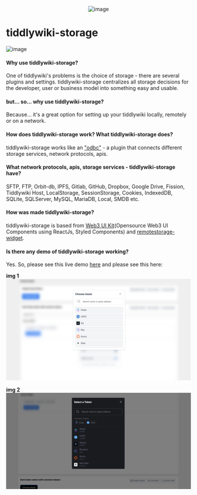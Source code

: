 <p align="center">
 <img src="https://user-images.githubusercontent.com/123137817/213959049-8438046f-e946-4d49-ba9d-c9b5eb8376ad.png" alt="image">
</p>

# tiddlywiki-storage
![image](https://user-images.githubusercontent.com/123137817/213960363-2426d595-ac35-437e-9fa7-0990d2c54f6d.png)

#### Why use tiddlywiki-storage?
One of tiddlywiki's problems is the choice of storage - there are several plugins and settings. tiddlywiki-storage centralizes all storage decisions for the developer, user or business model into something easy and usable.

#### but... so... why use tiddlywiki-storage?
Because... it's a great option for setting up your tiddlywiki locally, remotely or on a network.

#### How does tiddlywiki-storage work? What tiddlywiki-storage does?
tiddlywiki-storage works like an ["odbc"](https://learn.microsoft.com/en-us/sql/odbc/reference/what-is-odbc?view=sql-server-ver16) - a plugin that connects different storage services, network protocols, apis.

#### What network protocols, apis, storage services - tiddlywiki-storage have?
SFTP, FTP, Orbit-db, IPFS, Gitlab, GitHub, Dropbox, Google Drive, Fission, Tiddlywiki Host, LocalStorage, SessionStorage, Cookies, IndexedDB, SQLite, SQLServer, MySQL, MariaDB, Local, SMDB etc.

#### How was made tiddlywiki-storage?
tiddlywiki-storage is based from [Web3 UI Kit](https://github.com/devzstudio/Web3UIKit/)(Opensource Web3 UI Components using ReactJs, Styled Components) and [remotestorage-widget](https://github.com/remotestorage/remotestorage-widget). 

#### Is there any demo of tiddlywiki-storage working?
Yes. So, please see this live demo [here](https://tiddlywiki-storage.netlify.app/) and please see this here:

**img 1**
![image](./screenshot/example1.png)

**img 2**
![image](./screenshot/example2.png)
